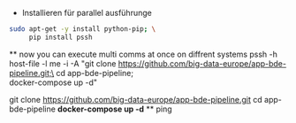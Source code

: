 * Installieren für parallel ausführunge
```sh
sudo apt-get -y install python-pip; \
     pip install pssh

```

** now you can execute multi comms at once on diffrent systems
pssh -h host-file -l me -i -A "git clone https://github.com/big-data-europe/app-bde-pipeline.git;\
cd app-bde-pipeline; \
docker-compose up -d"


git clone https://github.com/big-data-europe/app-bde-pipeline.git
cd app-bde-pipeline
**docker-compose up -d**
**
ping 